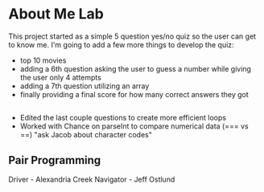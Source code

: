# About Me Lab

This project started as a simple 5 question yes/no quiz so the user can get to know me. I'm going to add a few more things to develop the quiz:

- top 10 movies
- adding a 6th question asking the user to guess a number while giving the user only 4 attempts
- adding a 7th question utilizing an array
- finally providing a final score for how many correct answers they got

##

- Edited the  last couple questions to create more efficient loops
- Worked with Chance on parseInt to compare numerical data (=== vs ==) "ask Jacob about character codes"

## Pair Programming

Driver - Alexandria Creek
Navigator - Jeff Ostlund